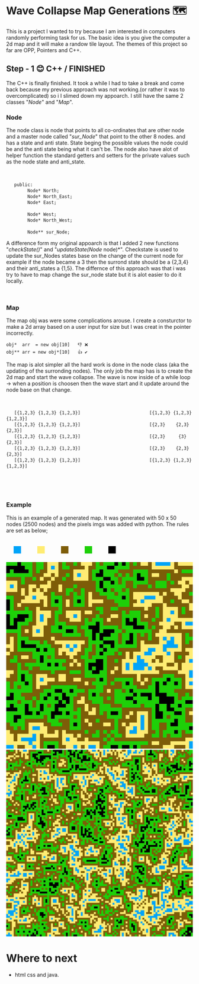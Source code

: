 # Wave Collapse Map Generations 🗺

This is a project I wanted to try because I am interested in computers randomly performing task for us. The basic idea is you give the computer a 2d map and it will make a randow tile layout. The themes of this project so far are OPP, Pointers and C++.

## Step - 1 😊 C++ / FINISHED 
The C++ is finally finished. It took a while I had to take a break and come back because my previous approach was not working.(or rather it was to overcomplicated) so i 
I slimed down my appoarch. I still have the same 2 classes "*Node*" and "*Map*". 

### Node
 The node class is node that points to all co-ordinates that are other node and a master node called "*sur_Node*" that point to the other 8 nodes. and has a state and 
anti state. State beging the possible values the node could be and the anti state being what it can't be. The node also have alot of helper function the standard 
getters and setters for the private values such as the node state and anti_state. 

</br>

```
   public:
        Node* North;
        Node* North_East;
        Node* East;
        
        Node* West;
        Node* North_West;

        Node** sur_Node;
```

  A difference form my original appoarch is that I added 2 new functions "*checkState()*" and "*updateState(Node* node)*". Checkstate is used to update the sur_Nodes
states base on the change of the current node for example if the node became a 3 then the surrond state should be a {2,3,4} and their anti_states a {1,5}. 
The differnce of this approach was that i was try to have to map change the sur_node state but it is alot easier to do it locally.

</br>

### Map
  The map obj was were some complications arouse. I create a consturctor to make a 2d array based on a user input for size but I was creat in the pointer incorrectly.</br>
  ```
  obj*  arr  = new obj[10]   👎 ❌ 
  obj** arr = new obj*[10]   👍 ✔
  ```
  The map is alot simpler all the hard work is done in the node class (aka the updating of the surronding nodes). The only job the map has is to create the 2d map and start the wave collapse. The wave is now inside of a while loop -> when a position is choosen then the wave start and it update around the node base on that change.
  
</br>

```
   [{1,2,3} {1,2,3} {1,2,3}]                          [{1,2,3} {1,2,3} {1,2,3}]
   [{1,2,3} {1,2,3} {1,2,3}]                          [{2,3}    {2,3}    {2,3}]  
   [{1,2,3} {1,2,3} {1,2,3}]                          [{2,3}     {3}     {2,3}]  
   [{1,2,3} {1,2,3} {1,2,3}]                          [{2,3}    {2,3}    {2,3}]  
   [{1,2,3} {1,2,3} {1,2,3}]                          [{1,2,3} {1,2,3} {1,2,3}]
   
```

</br>
</br>
</hr>

### Example 
  This is an example of a generated map. It was generated with 50 x 50 nodes (2500 nodes) and the pixels imgs was added with python. The rules are set as below;
<div style = "width: 100%;">
  <img src= "./scr_python/data/1.png" style = "display: inline-block; padding: 20px;"/>

  <img src= "./scr_python/data/2.png" style = "display: inline-block; padding: 20px;"/>

  <img src= "./scr_python/data/3.png" style = "display: inline-block; padding: 20px;"/>

  <img src= "./scr_python/data/4.png" style = "display: inline-block; padding: 20px;"/>

  <img src= "./scr_python/data/5.png" style = "display: inline-block; padding: 20px;"/>
</div>

<img src = "./scr_python/data/50x50.jpg"/>

<img src = "./scr_python/data/test100.jpg"/>

# Where to next
- html css and java.

